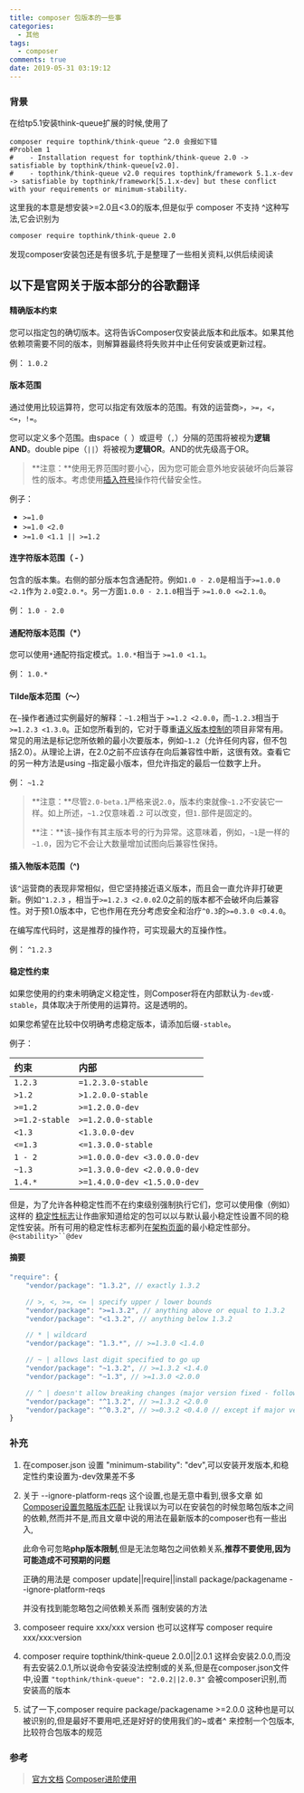 ```yaml
---
title: composer 包版本的一些事
categories:
  - 其他
tags:
  - composer
comments: true
date: 2019-05-31 03:19:12
---
```


### 背景

在给tp5.1安装think-queue扩展的时候,使用了

```shell
composer require topthink/think-queue ^2.0 会报如下错
#Problem 1
#    - Installation request for topthink/think-queue 2.0 -> satisfiable by topthink/think-queue[v2.0].
#    - topthink/think-queue v2.0 requires topthink/framework 5.1.x-dev -> satisfiable by topthink/framework[5.1.x-dev] but these conflict with your requirements or minimum-stability.

```

这里我的本意是想安装>=2.0且<3.0的版本,但是似乎 composer 不支持 ^这种写法,它会识别为

```bash
composer require topthink/think-queue 2.0
```

发现composer安装包还是有很多坑,于是整理了一些相关资料,以供后续阅读

## 以下是官网关于版本部分的谷歌翻译

#### 精确版本约束

您可以指定包的确切版本。这将告诉Composer仅安装此版本和此版本。如果其他依赖项需要不同的版本，则解算器最终将失败并中止任何安装或更新过程。

例： `1.0.2`

#### 版本范围

通过使用比较运算符，您可以指定有效版本的范围。有效的运营商`>`，`>=`，`<`，`<=`，`!=`。

您可以定义多个范围。由space（` `）或逗号（`,`）分隔的范围将被视为**逻辑AND**。double pipe（`||`）将被视为**逻辑OR**。AND的优先级高于OR。

> **注意：**使用无界范围时要小心，因为您可能会意外地安装破坏向后兼容性的版本。考虑使用[插入符号](https://getcomposer.org/doc/articles/versions.md#caret-version-range-)操作符代替安全性。

例子：

- `>=1.0`
- `>=1.0 <2.0`
- `>=1.0 <1.1 || >=1.2`

#### 连字符版本范围（ - ）

包含的版本集。右侧的部分版本包含通配符。例如`1.0 - 2.0`是相当于`>=1.0.0 <2.1`作为 `2.0`变`2.0.*`。另一方面`1.0.0 - 2.1.0`相当于 `>=1.0.0 <=2.1.0`。

例： `1.0 - 2.0`

#### 通配符版本范围（*）

您可以使用`*`通配符指定模式。`1.0.*`相当于 `>=1.0 <1.1`。

例： `1.0.*`


#### Tilde版本范围（〜）

在`~`操作者通过实例最好的解释：`~1.2`相当于 `>=1.2 <2.0.0`，而`~1.2.3`相当于`>=1.2.3 <1.3.0`。正如您所看到的，它对于尊重[语义版本控制的](https://semver.org/)项目非常有用。常见的用法是标记您所依赖的最小次要版本，例如`~1.2`（允许任何内容，但不包括2.0）。从理论上讲，在2.0之前不应该存在向后兼容性中断，这很有效。查看它的另一种方法是using `~`指定最小版本，但允许指定的最后一位数字上升。

例： `~1.2`

> **注意：**尽管`2.0-beta.1`严格来说`2.0`，版本约束就像`~1.2`不安装它一样。如上所述，`~1.2`仅意味着`.2` 可以改变，但`1.`部件是固定的。
>
> **注：**该`~`操作有其主版本号的行为异常。这意味着，例如，`~1`是一样的`~1.0`，因为它不会让大数量增加试图向后兼容性保持。

#### 插入物版本范围（^)

该`^`运营商的表现非常相似，但它坚持接近语义版本，而且会一直允许非打破更新。例如`^1.2.3` ，相当于`>=1.2.3 <2.0.0`2.0之前的版本都不会破坏向后兼容性。对于预1.0版本中，它也作用在充分考虑安全和治疗`^0.3`的`>=0.3.0 <0.4.0`。

在编写库代码时，这是推荐的操作符，可实现最大的互操作性。

例： `^1.2.3`

#### 稳定性约束

如果您使用的约束未明确定义稳定性，则Composer将在内部默认为`-dev`或`-stable`，具体取决于所使用的运算符。这是透明的。

如果您希望在比较中仅明确考虑稳定版本，请添加后缀`-stable`。

例子：

| 约束           | 内部                         |
| :------------- | :--------------------------- |
| `1.2.3`        | `=1.2.3.0-stable`            |
| `>1.2`         | `>1.2.0.0-stable`            |
| `>=1.2`        | `>=1.2.0.0-dev`              |
| `>=1.2-stable` | `>=1.2.0.0-stable`           |
| `<1.3`         | `<1.3.0.0-dev`               |
| `<=1.3`        | `<=1.3.0.0-stable`           |
| `1 - 2`        | `>=1.0.0.0-dev <3.0.0.0-dev` |
| `~1.3`         | `>=1.3.0.0-dev <2.0.0.0-dev` |
| `1.4.*`        | `>=1.4.0.0-dev <1.5.0.0-dev` |

但是，为了允许各种稳定性而不在约束级别强制执行它们，您可以使用像（例如）这样的 [稳定性标志](https://getcomposer.org/doc/04-schema.md#package-links)让作曲家知道给定的包可以以与默认最小稳定性设置不同的稳定性安装。所有可用的稳定性标志都列在[架构页面](https://getcomposer.org/doc/04-schema.md#minimum-stability)的最小稳定性部分。`@<stability>``@dev`

#### 摘要

```javascript
"require": {
    "vendor/package": "1.3.2", // exactly 1.3.2

    // >, <, >=, <= | specify upper / lower bounds
    "vendor/package": ">=1.3.2", // anything above or equal to 1.3.2
    "vendor/package": "<1.3.2", // anything below 1.3.2

    // * | wildcard
    "vendor/package": "1.3.*", // >=1.3.0 <1.4.0

    // ~ | allows last digit specified to go up
    "vendor/package": "~1.3.2", // >=1.3.2 <1.4.0
    "vendor/package": "~1.3", // >=1.3.0 <2.0.0

    // ^ | doesn't allow breaking changes (major version fixed - following semver)
    "vendor/package": "^1.3.2", // >=1.3.2 <2.0.0
    "vendor/package": "^0.3.2", // >=0.3.2 <0.4.0 // except if major version is 0
}
```



### 补充

1. 在composer.json 设置 "minimum-stability": "dev",可以安装开发版本,和稳定性约束设置为-dev效果差不多

2. 关于 --ignore-platform-reqs 这个设置,也是无意中看到,很多文章 如 [Composer设置忽略版本匹配](https://www.jianshu.com/p/eeac20c1f3fa) 让我误以为可以在安装包的时候忽略包版本之间的依赖,然而并不是,而且文章中说的用法在最新版本的composer也有一些出入, 

   此命令可忽略**php版本限制**,但是无法忽略包之间依赖关系,**推荐不要使用,因为可能造成不可预期的问题**

   正确的用法是 composer update||require||install package/packagename --ignore-platform-reqs

   并没有找到能忽略包之间依赖关系而 强制安装的方法

3. composeer require xxx/xxx version 也可以这样写 composer require xxx/xxx:version

4. composer require topthink/think-queue 2.0.0||2.0.1 这样会安装2.0.0,而没有去安装2.0.1,所以说命令安装没法控制或的关系,但是在composer.json文件中,设置 ``"topthink/think-queue": "2.0.2||2.0.3"`` 会被composer识别,而安装高的版本

5. 试了一下,composer require package/packagename >=2.0.0 这种也是可以被识别的,但是最好不要用吧,还是好好的使用我们的~或者^ 来控制一个包版本,比较符合包版本的规范

### 参考

> [官方文档](https://getcomposer.org/doc/)
> [Composer进阶使用](https://segmentfault.com/a/1190000005898222)

